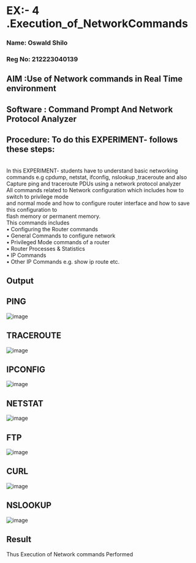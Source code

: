 # EX:- 4 .Execution_of_NetworkCommands

### Name: Oswald Shilo
### Reg No: 212223040139

## AIM :Use of Network commands in Real Time environment
## Software : Command Prompt And Network Protocol Analyzer
## Procedure: To do this EXPERIMENT- follows these steps:
<BR>
In this EXPERIMENT- students have to understand basic networking commands e.g cpdump, netstat, ifconfig, nslookup ,traceroute and also Capture ping and traceroute PDUs using a network protocol analyzer 
<BR>
All commands related to Network configuration which includes how to switch to privilege mode
<BR>
and normal mode and how to configure router interface and how to save this configuration to
<BR>
flash memory or permanent memory.
<BR>
This commands includes
<BR>
• Configuring the Router commands
<BR>
• General Commands to configure network
<BR>
• Privileged Mode commands of a router 
<BR>
• Router Processes & Statistics
<BR>
• IP Commands
<BR>
• Other IP Commands e.g. show ip route etc.
<BR>

## Output

## PING
![image](https://github.com/YASHWINISEC/4.Execution_of_NetworkCommends/assets/139361633/09cda440-ea86-499d-ac7f-de3417ad8746)

## TRACEROUTE
![image](https://github.com/YASHWINISEC/4.Execution_of_NetworkCommends/assets/139361633/e9d82a55-9a85-48a8-98fc-9f67bd849a39)

## IPCONFIG
![image](https://github.com/YASHWINISEC/4.Execution_of_NetworkCommends/assets/139361633/e8ff4caf-b774-44eb-b08c-dc9aac9b2fb9)

## NETSTAT
![image](https://github.com/YASHWINISEC/4.Execution_of_NetworkCommends/assets/139361633/e4a34824-668b-4a11-910d-fd5adc2815b0)

## FTP
![image](https://github.com/YASHWINISEC/4.Execution_of_NetworkCommends/assets/139361633/b0c175a6-43f2-470e-b383-5f5b574c3ac7)

## CURL
![image](https://github.com/YASHWINISEC/4.Execution_of_NetworkCommends/assets/139361633/32b46258-4aed-40d9-9633-1b31ee9d1550)

## NSLOOKUP
![image](https://github.com/YASHWINISEC/4.Execution_of_NetworkCommends/assets/139361633/f4ec7773-f7dd-488c-b208-7f7f6ba18a37)

## Result
Thus Execution of Network commands Performed 
